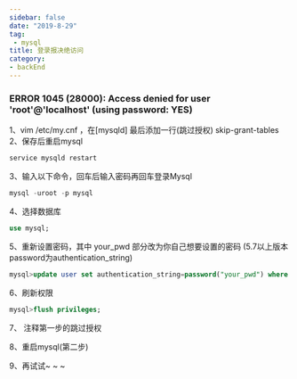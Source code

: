 ```yaml
---
sidebar: false
date: "2019-8-29"
tag: 
 - mysql
title: 登录报决绝访问
category: 
- backEnd
---
```

### ERROR 1045 (28000): Access denied for user 'root'@'localhost' (using password: YES)


1、vim  /etc/my.cnf ，在[mysqld] 最后添加一行(跳过授权)
skip-grant-tables 
2、保存后重启mysql
```sql
service mysqld restart  
```

3、输入以下命令，回车后输入密码再回车登录Mysql
```sql
mysql -uroot -p mysql  
```
4、选择数据库
```sql
use mysql;
```

5、重新设置密码，其中 your_pwd 部分改为你自己想要设置的密码 (5.7以上版本password为authentication_string)
```sql
mysql>update user set authentication_string=password("your_pwd") where user='root';  
```
6、刷新权限
```sql
mysql>flush privileges;
```

7、 注释第一步的跳过授权

8、重启mysql(第二步)

9、再试试~ ~ ~
